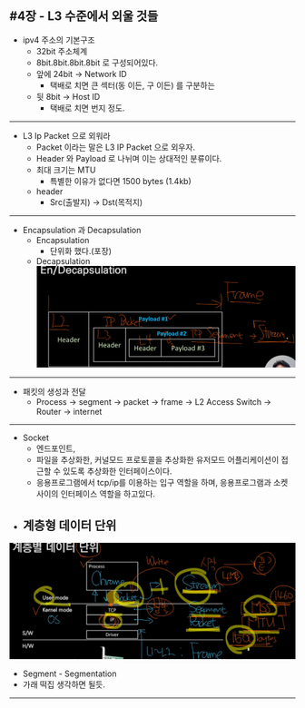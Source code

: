 #4장 - L3 수준에서 외울 것들
---
- ipv4 주소의 기본구조
  - 32bit 주소체계
  - 8bit.8bit.8bit.8bit 로 구성되어있다.
  - 앞에 24bit -> Network ID
    - 택배로 치면 큰 섹터(동 이든, 구 이든) 를 구분하는
  - 뒷 8bit -> Host ID
    - 택배로 치면 번지 정도.

---
- L3 Ip Packet 으로 외워라
  - Packet 이라는 말은 L3 IP Packet 으로 외우자.
  - Header 와 Payload 로 나뉘며 이는 상대적인 분류이다.
  - 최대 크기는 MTU
    - 특별한 이유가 없다면 1500 bytes (1.4kb)
  - header
    - Src(출발지) -> Dst(목적지)

---
- Encapsulation 과 Decapsulation
  - Encapsulation
    - 단위화 했다.(포장)
  - Decapsulation
![img.png](img.png)


---
- 패킷의 생성과 전달
  - Process -> segment -> packet -> frame -> L2 Access Switch -> Router -> internet

---
- Socket
  - 엔드포인트, 
  - 파일을 추상화한, 커널모드 프로토콜을 추상화한 유저모드 어플리케이션이 접근할 수 있도록 추상화한 인터페이스이다.
  - 응용프로그램에서 tcp/ip를 이용하는 입구 역할을 하며, 응용프로그램과 소켓 사이의 인터페이스 역할을 하고있다.
- 계층형 데이터 단위
  - 
![img_1.png](img_1.png)
  - Segment - Segmentation
  - 가래 떡집 생각하면 될듯.

---




